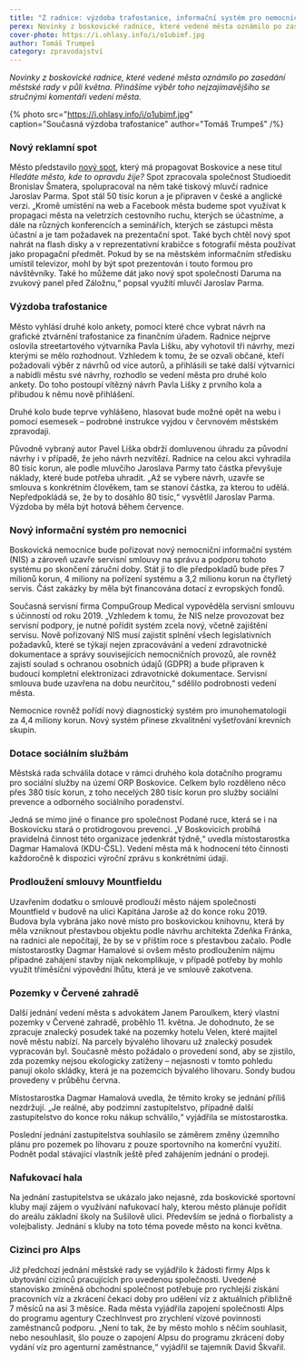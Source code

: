 ```yaml
---
title: "Z radnice: výzdoba trafostanice, informační systém pro nemocnici, knihovna a hala"
perex: Novinky z boskovické radnice, které vedené města oznámilo po zasedání městské rady v půli května.
cover-photo: https://i.ohlasy.info/i/o1ubimf.jpg
author: Tomáš Trumpeš
category: zpravodajství
---
```


*Novinky z boskovické radnice, které vedené města oznámilo po zasedání městské rady v půli května. Přinášíme výběr toho nejzajímavějšího se stručnými komentáři vedení města.*

{% photo src="https://i.ohlasy.info/i/o1ubimf.jpg" caption="Současná výzdoba trafostanice" author="Tomáš Trumpeš" /%}

### Nový reklamní spot

Město představilo [nový spot](https://www.youtube.com/watch?v=tjdVXng7lkQ), který má propagovat Boskovice a nese titul *Hledáte město, kde to opravdu žije?* Spot zpracovala společnost Studioedit Bronislav Šmatera, spolupracoval na něm také tiskový mluvčí radnice Jaroslav Parma. Spot stál 50 tisíc korun a je připraven v české a anglické verzi. „Kromě umístění na web  a Facebook města budeme spot využívat k propagaci města na veletrzích cestovního ruchu, kterých se účastníme, a dále na různých konferencích a seminářích, kterých se zástupci města účastní a je tam požadavek  na prezentační spot. Také bych chtěl nový spot nahrát na flash disky a v reprezentativní krabičce s fotografií města používat jako propagační předmět. Pokud by se na městském informačním středisku umístil televizor, mohl by být spot prezentován i touto formou pro návštěvníky. Také ho můžeme dát jako nový spot společnosti Daruma na zvukový panel před Záložnu,“ popsal využití mluvčí Jaroslav Parma.

### Výzdoba trafostanice

Město vyhlásí druhé kolo ankety, pomocí které chce vybrat návrh na grafické ztvárnění trafostanice za finančním úřadem. Radnice nejprve oslovila streetartového výtvarníka Pavla Lišku, aby vyhotovil tři návrhy, mezi kterými se mělo rozhodnout. Vzhledem k tomu, že se ozvali občané, kteří požadovali výběr z návrhů od více autorů, a přihlásili se také další výtvarníci a nabídli městu své návrhy, rozhodlo se vedení města pro druhé kolo ankety. Do toho postoupí vítězný návrh Pavla Lišky z prvního kola a přibudou k němu nově přihlášení.
 
Druhé kolo bude teprve vyhlášeno, hlasovat bude možné opět na webu i pomocí esemesek – podrobné instrukce vyjdou v červnovém městském zpravodaji.

Původně vybraný autor Pavel Liška obdrží domluvenou úhradu za původní návrhy i v případě, že jeho návrh nezvítězí. Radnice na celou akci vyhradila 80 tisíc korun, ale podle mluvčího Jaroslava Parmy tato částka převyšuje náklady, které bude potřeba uhradit. „Až se vybere návrh, uzavře se smlouva s konkrétním člověkem, tam se stanoví částka, za kterou to udělá. Nepředpokládá se, že by to dosáhlo 80 tisíc,“ vysvětlil Jaroslav Parma. Výzdoba by měla být hotová během července.

### Nový informační systém pro nemocnici

Boskovická nemocnice bude pořizovat nový nemocniční informační systém (NIS) a zároveň uzavře servisní smlouvy na správu a podporu tohoto systému po skončení záruční doby. Stát ji to dle předpokladů bude přes 7 milionů korun, 4 miliony na pořízení systému a 3,2 milionu korun na čtyřletý servis. Část zakázky by měla být financována dotací z evropských fondů.

Současná servisní firma CompuGroup Medical vypověděla servisní smlouvu s účinností od roku 2019. „Vzhledem k tomu, že NIS nelze provozovat bez servisní podpory, je nutné pořídit systém zcela nový, včetně zajištění servisu. Nově pořizovaný NIS musí zajistit splnění všech legislativních požadavků, které se týkají nejen zpracovávání a vedení zdravotnické dokumentace a správy souvisejících nemocničních provozů, ale rovněž zajistí soulad s ochranou osobních údajů (GDPR) a bude připraven k budoucí kompletní elektronizaci zdravotnické dokumentace. Servisní smlouva bude uzavřena na dobu neurčitou,“ sdělilo podrobnosti vedení města.

Nemocnice rovněž pořídí nový diagnostický systém pro imunohematologii za 4,4 miliony korun. Nový systém přinese zkvalitnění vyšetřování krevních skupin.

### Dotace sociálním službám

Městská rada schválila dotace v rámci druhého kola dotačního programu pro sociální služby na území ORP Boskovice. Celkem bylo rozděleno něco přes 380 tisíc korun, z toho necelých 280 tisíc korun pro služby sociální prevence a odborného sociálního poradenství.

Jedná se mimo jiné o finance pro společnost Podané ruce, která se i na Boskovicku stará o protidrogovou prevenci. „V Boskovicích probíhá  pravidelná činnost této organizace jedenkrát týdně,“ uvedla místostarostka Dagmar Hamalová (KDU-ČSL). Vedení města má k hodnocení této činnosti každoročně k dispozici výroční zprávu s konkrétními údaji.

### Prodloužení smlouvy Mountfieldu

Uzavřením dodatku o smlouvě prodlouží město nájem společnosti Mountfield v budově na ulici Kapitána Jaroše až do konce roku 2019. Budova byla vybrána jako nové místo pro boskovickou knihovnu, která by měla vzniknout přestavbou objektu podle návrhu architekta Zdeňka Fránka, na radnici ale nepočítají, že by se v příštím roce s přestavbou začalo. Podle místostarostky Dagmar Hamalové si ovšem město prodloužením nájmu případné zahájení stavby nijak nekomplikuje, v případě potřeby by mohlo využít tříměsíční výpovědní lhůtu, která je ve smlouvě zakotvena.

### Pozemky v Červené zahradě

Další jednání vedení města s advokátem Janem Paroulkem, který vlastní pozemky v Červené zahradě, proběhlo 11. května. Je dohodnuto, že se zpracuje znalecký posudek také na pozemky hotelu Velen, které majitel nově městu nabízí. Na parcely bývalého lihovaru už znalecký posudek vypracován byl. Současně město požádalo o provedení sond, aby se zjistilo, zda pozemky nejsou ekologicky zatíženy – nejasnosti v tomto pohledu panují okolo skládky, která je na pozemcích bývalého lihovaru. Sondy budou provedeny v průběhu června.

Místostarostka Dagmar Hamalová uvedla, že těmito kroky se jednání příliš nezdržují. „Je reálné, aby podzimní zastupitelstvo, případně další zastupitelstvo do konce roku nákup schválilo,“ vyjádřila se místostarostka.

Poslední jednání zastupitelstva souhlasilo se záměrem změny územního plánu pro pozemek po lihovaru z pouze sportovního na komerční využití. Podnět podal stávající vlastník ještě před zahájením jednání o prodeji.

### Nafukovací hala

Na jednání zastupitelstva se ukázalo jako nejasné, zda boskovické sportovní kluby mají zájem o využívání nafukovací haly, kterou město plánuje pořídit do areálu základní školy na Sušilově ulici. Především se jedná o florbalisty a volejbalisty. Jednání s kluby na toto téma povede město na konci května.

### Cizinci pro Alps

Již předchozí jednání městské rady se vyjádřilo k žádosti firmy Alps k ubytování cizinců pracujících pro uvedenou společnosti. Uvedené stanovisko zmíněná obchodní společnost potřebuje pro rychlejší získání pracovních víz a zkrácení čekací doby pro udělení víz z aktuálních přibližně 7 měsíců na asi 3 měsíce. Rada města vyjádřila zapojení společnosti Alps do programu agentury CzechInvest pro zrychlení vízové povinnosti zaměstnanců podporu. „Není to tak, že by město mohlo s něčím souhlasit, nebo nesouhlasit, šlo pouze o zapojení Alpsu do programu zkrácení doby vydání víz pro agenturní zaměstnance,“ vyjádřil se tajemník David Škvařil.
